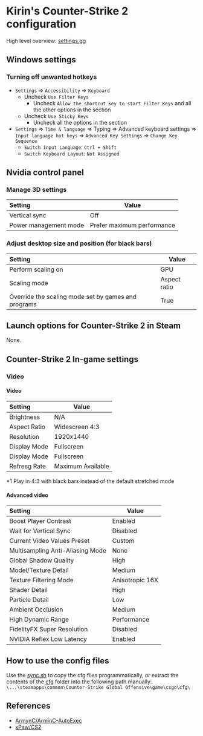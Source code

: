 # Kirin's Counter-Strike 2 configuration

High level overview: [settings.gg](https://settings.gg/Kirintw)

## Windows settings

### Turning off unwanted hotkeys

- `Settings` => `Accessibility` => `Keyboard`
  - Uncheck `Use Filter Keys`
    - Uncheck `Allow the shortcut key to start Filter Keys` and all the other options in the section
  - Uncheck `Use Sticky Keys`
    - Uncheck all the options in the section
- `Settings` => `Time & language` => Typing => Advanced keyboard settings => `Input language hot keys` => `Advanced Key Settings` => `Change Key Sequence`
  - `Switch Input Language`: `Ctrl + Shift`
  - `Switch Keyboard Layout`: `Not Assigned`

## Nvidia control panel

### Manage 3D settings

| Setting               | Value                      |
| :-------------------- | -------------------------- |
| Vertical sync         | Off                        |
| Power management mode | Prefer maximum performance |

### Adjust desktop size and position (for black bars)

| Setting                                             | Value        |
| :-------------------------------------------------- | ------------ |
| Perform scaling on                                  | GPU          |
| Scaling mode                                        | Aspect ratio |
| Override the scaling mode set by games and programs | True         |

## Launch options for Counter-Strike 2 in Steam

None.

## Counter-Strike 2 In-game settings

### Video

#### Video

| Setting      | Value             |
| :----------- | ----------------- |
| Brightness   | N/A               |
| Aspect Ratio | Widescreen 4:3    |
| Resolution   | 1920x1440         |
| Display Mode | Fullscreen        |
| Display Mode | Fullscreen        |
| Refresg Rate | Maximum Available |

\*1 Play in 4:3 with black bars instead of the default stretched mode

#### Advanced video

| Setting                          | Value           |
| :------------------------------- | --------------- |
| Boost Player Contrast            | Enabled         |
| Wait for Vertical Sync           | Disabled        |
| Current Video Values Preset      | Custom          |
| Multisampling Anti-Aliasing Mode | None            |
| Global Shadow Quality            | High            |
| Model/Texture Detail             | Medium          |
| Texture Filtering Mode           | Anisotropic 16X |
| Shader Detail                    | High            |
| Particle Detail                  | Low             |
| Ambient Occlusion                | Medium          |
| High Dynamic Range               | Performance     |
| FidelityFX Super Resolution      | Disabled        |
| NVIDIA Reflex Low Latency        | Enabled         |

## How to use the config files

Use the [sync.sh](./sync.sh) to copy the cfg files programmatically,
or extract the contents of the [cfg](./cfg) folder into the following path manually:
`\...\steamapps\common\Counter-Strike Global Offensive\game\csgo\cfg\`

## References

- [ArmynC/ArminC-AutoExec](https://github.com/ArmynC/ArminC-AutoExec)
- [xPaw/CS2](https://github.com/xPaw/CS2)
